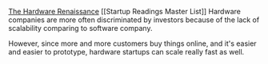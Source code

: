 [The Hardware Renaissance](https://paulgraham.com/hw.html)
[[Startup Readings Master List]]
Hardware companies are more often discriminated by investors because of the lack of scalability comparing to software company.

However, since more and more customers buy things online, and it's easier and easier to prototype, hardware startups can scale really fast as well.